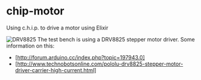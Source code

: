 # chip-motor
Using c.h.i.p. to drive a motor using Elixir

![DRV8825](http://www.technobotsonline.com/images/thumbnails/70/70/detailed/4/Ext-1518-010.jpg?t=1464305854)
The test bench is using a DRV8825 stepper motor driver. Some information on this:
* [http://forum.arduino.cc/index.php?topic=197943.0]
* [http://www.technobotsonline.com/pololu-drv8825-stepper-motor-driver-carrier-high-current.html]

